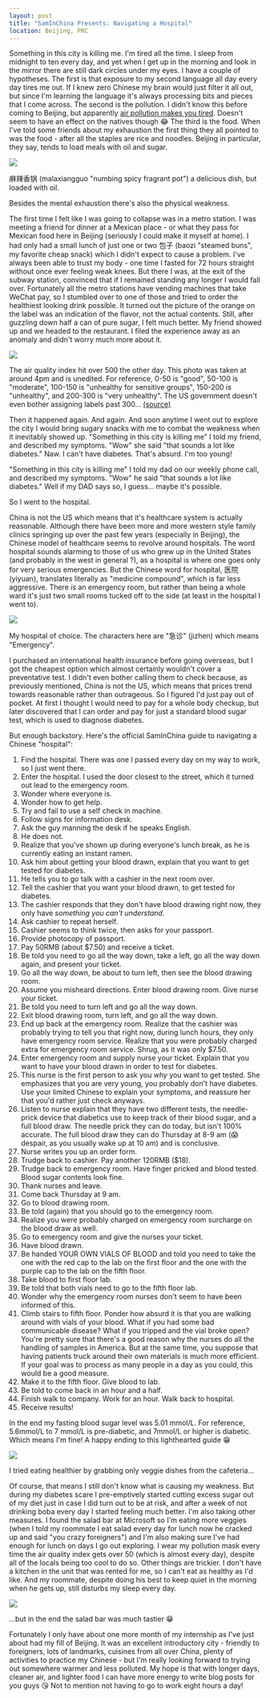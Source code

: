```yaml
---
layout: post
title: "SamInChina Presents: Navigating a Hospital"
location: Beijing, PRC
---
```


Something in this city is killing me. I'm tired all the time. I sleep from midnight to ten every day, and yet when I get up in the morning and look in the mirror there are still dark circles under my eyes. I have a couple of hypotheses. The first is that exposure to my second language all day every day tires me out. If I knew zero Chinese my brain would just filter it all out, but since I'm learning the language it's always processing bits and pieces that I come across. The second is the pollution. I didn't know this before coming to Beijing, but apparently [air pollution makes you tired][1]. Doesn't seem to have an effect on the natives though 😂 The third is the food. When I've told some friends about my exhaustion the first thing they all pointed to was the food - after all the staples are rice and noodles. Beijing in particular, they say, tends to load meals with oil and sugar.

<div class="post-image">
  <img src="/assets/saminchina-presents-navigating-a-hosptial/malaxiangguo.jpg" />
  <p class="post-image-caption">麻辣香锅 (malaxiangguo "numbing spicy fragrant pot") a delicious dish, but loaded with oil.</p>
</div>

Besides the mental exhaustion there's also the physical weakness.

The first time I felt like I was going to collapse was in a metro station. I was meeting a friend for dinner at a Mexican place - or what they pass for Mexican food here in Beijing (seriously I could make it myself at home). I had only had a small lunch of just one or two 包子 (baozi "steamed buns", my favorite cheap snack) which I didn't expect to cause a problem. I've always been able to trust my body - one time I fasted for 72 hours straight without once ever feeling weak knees. But there I was, at the exit of the subway station, convinced that if I remained standing any longer I would fall over. Fortunately all the metro stations have vending machines that take WeChat pay, so I stumbled over to one of those and tried to order the healthiest looking drink possible. It turned out the picture of the orange on the label was an indication of the flavor, not the actual contents. Still, after guzzling down half a can of pure sugar, I felt much better. My friend showed up and we headed to the restaurant. I filed the experience away as an anomaly and didn't worry much more about it.

<div class="post-image">
  <img src="/assets/saminchina-presents-navigating-a-hosptial/over-500-smog.jpg" />
  <p class="post-image-caption">The air quality index hit over 500 the other day. This photo was taken at around 4pm and is unedited. For reference, 0-50 is "good", 50-100 is "moderate", 100-150 is "unhealthy for sensitive groups", 150-200 is "unhealthy", and 200-300 is "very unhealthy". The US government doesn't even bother assigning labels past 300... <a href="https://legacy.azdeq.gov/environ/air/assessment/download/effects.pdf">(source)</a></p>
</div>

Then it happened again. And again. And soon anytime I went out to explore the city I would bring sugary snacks with me to combat the weakness when it inevitably showed up. "Something in this city is killing me" I told my friend, and described my symptoms. "Wow" she said "that sounds a lot like diabetes." Naw. I can't have diabetes. That's absurd. I'm too young!

"Something in this city is killing me" I told my dad on our weekly phone call, and described my symptoms. "Wow" he said "that sounds a lot like diabetes." Well if my DAD says so, I guess... maybe it's possible.

So I went to the hospital.

China is not the US which means that it's healthcare system is actually reasonable. Although there have been more and more western style family clinics springing up over the past few years (especially in Beijing), the Chinese model of healthcare seems to revolve around hospitals. The word hospital sounds alarming to those of us who grew up in the United States (and probably in the west in general ?), as a hospital is where one goes only for very serious emergencies. But the Chinese word for hospital, 医院 (yiyuan), translates literally as "medicine compound", which is far less aggressive. There _is_ an emergency room, but rather than being a whole ward it's just two small rooms tucked off to the side (at least in the hospital I went to).

<div class="post-image">
  <img src="/assets/saminchina-presents-navigating-a-hosptial/jizhen.jpg" />
  <p class="post-image-caption">My hospital of choice. The characters here are "急诊" (jizhen) which means "Emergency".</p>
</div>

I purchased an international health insurance before going overseas, but I got the cheapest option which almost certainly wouldn't cover a preventative test. I didn't even bother calling them to check because, as previously mentioned, China is not the US, which means that prices trend towards reasonable rather than outrageous. So I figured I'd just pay out of pocket. At first I thought I would need to pay for a whole body checkup, but later discovered that I can order and pay for just a standard blood sugar test, which is used to diagnose diabetes.

But enough backstory. Here's the official SamInChina guide to navigating a Chinese "hospital":

1. Find the hospital. There was one I passed every day on my way to work, so I just went there.
2. Enter the hospital. I used the door closest to the street, which it turned out lead to the emergency room.
3. Wonder where everyone is.
4. Wonder how to get help.
5. Try and fail to use a self check in machine.
6. Follow signs for information desk.
7. Ask the guy manning the desk if he speaks English.
8. He does not.
9. Realize that you've shown up during everyone's lunch break, as he is currently eating an instant ramen.
10. Ask him about getting your blood drawn, explain that you want to get tested for diabetes.
11. He tells you to go talk with a cashier in the next room over.
12. Tell the cashier that you want your blood drawn, to get tested for diabetes.
13. The cashier responds that they don't have blood drawing right now, they only have _something you can't understand_.
14. Ask cashier to repeat herself.
15. Cashier seems to think twice, then asks for your passport.
16. Provide photocopy of passport.
17. Pay 50RMB (about $7.50) and receive a ticket.
18. Be told you need to go all the way down, take a left, go all the way down again, and present your ticket.
19. Go all the way down, be about to turn left, then see the blood drawing room.
20. Assume you misheard directions. Enter blood drawing room. Give nurse your ticket.
21. Be told you need to turn left and go all the way down.
22. Exit blood drawing room, turn left, and go all the way down.
23. End up back at the emergency room. Realize that the cashier was probably trying to tell you that right now, during lunch hours, they only have emergency room service. Realize that you were probably charged extra for emergency room service. Shrug, as it was only $7.50.
24. Enter emergency room and supply nurse your ticket. Explain that you want to have your blood drawn in order to test for diabetes.
25. This nurse is the first person to ask you _why_ you want to get tested. She emphasizes that you are very young, you probably don't have diabetes. Use your limited Chinese to explain your symptoms, and reassure her that you'd rather just check anyways.
26. Listen to nurse explain that they have two different tests, the needle-prick device that diabetics use to keep track of their blood sugar, and a full blood draw. The needle prick they can do today, but isn't 100% accurate. The full blood draw they can do Thursday at 8-9 am (😱 despair, as you usually wake up at 10 am) and is conclusive.
27. Nurse writes you up an order form.
28. Trudge back to cashier. Pay another 120RMB ($18).
29. Trudge back to emergency room. Have finger pricked and blood tested. Blood sugar contents look fine.
30. Thank nurses and leave.
31. Come back Thursday at 9 am.
32. Go to blood drawing room.
33. Be told (again) that you should go to the emergency room.
34. Realize you were probably charged on emergency room surcharge on the blood draw as well.
35. Go to emergency room and give the nurses your ticket.
36. Have blood drawn.
37. Be handed YOUR OWN VIALS OF BLOOD and told you need to take the one with the red cap to the lab on the first floor and the one with the purple cap to the lab on the fifth floor.
38. Take blood to first floor lab.
39. Be told that both vials need to go to the fifth floor lab.
40. Wonder why the emergency room nurses don't seem to have been informed of this.
41. Climb stairs to fifth floor. Ponder how absurd it is that you are walking around with vials of your blood. What if you had some bad communicable disease? What if you tripped and the vial broke open? You're pretty sure that there's a good reason why the nurses do all the handling of samples in America. But at the same time, you suppose that having patients truck around their own materials is much more efficient. If your goal was to process as many people in a day as you could, this would be a good measure.
42. Make it to the fifth floor. Give blood to lab.
43. Be told to come back in an hour and a half.
44. Finish walk to company. Work for an hour. Walk back to hospital.
45. Receive results!

In the end my fasting blood sugar level was 5.01 mmol/L. For reference, 5.6mmol/L to 7 mmol/L is pre-diabetic, and 7mmol/L or higher is diabetic. Which means I'm fine! A happy ending to this lighthearted guide 😁

<div class="post-image">
  <img src="/assets/saminchina-presents-navigating-a-hosptial/veggies.jpg" />
  <p class="post-image-caption">I tried eating healthier by grabbing only veggie dishes from the cafeteria...</p>
</div>

Of course, that means I still don't know what is causing my weakness. But during my diabetes scare I pre-emptively started cutting excess sugar out of my diet just in case I did turn out to be at risk, and after a week of not drinking boba every day I started feeling much better. I'm also taking other measures. I found the salad bar at Microsoft so I'm eating more veggies (when I told my roommate I eat salad every day for lunch now he cracked up and said "you crazy foreigners") and I'm also making sure I've had enough for lunch on days I go out exploring. I wear my pollution mask every time the air quality index gets over 50 (which is almost every day), despite all of the locals being too cool to do so. Other things are trickier. I don't have a kitchen in the unit that was rented for me, so I can't eat as healthy as I'd like. And my roommate, despite doing his best to keep quiet in the morning when he gets up, still disturbs my sleep every day.

<div class="post-image">
  <img src="/assets/saminchina-presents-navigating-a-hosptial/salad.jpg" />
  <p class="post-image-caption">...but in the end the salad bar was much tastier 😁</p>
</div>

Fortunately I only have about one more month of my internship as I've just about had my fill of Beijing. It was an excellent introductory city - friendly to foreigners, lots of landmarks, cuisines from all over China, plenty of activities to practice my Chinese - but I'm really looking forward to trying out somewhere warmer and less polluted. My hope is that with longer days, cleaner air, and lighter food I can have more energy to write blog posts for you guys 😘 Not to mention not having to go to work eight hours a day!

[1]: http://www.eng.utoledo.edu/~akumar/Health%20Effects.htm
